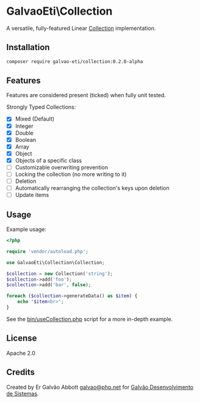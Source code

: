 # GalvaoEti\Collection

A versatile, fully-featured Linear [Collection](https://en.wikipedia.org/wiki/Collection_\(abstract_data_type\)) implementation.

## Installation

```bash
composer require galvao-eti/collection:0.2.0-alpha
```

## Features

Features are considered present (ticked) when fully unit tested.

Strongly Typed Collections:

- [x] Mixed (Default)
- [x] Integer
- [x] Double
- [x] Boolean
- [x] Array
- [x] Object
- [x] Objects of a specific class
- [ ] Customizable overwriting prevention
- [ ] Locking the collection (no more writing to it)
- [ ] Deletion
- [ ] Automatically rearranging the collection's keys upon deletion
- [ ] Update items

## Usage

Example usage:
```php
<?php

require 'vendor/autoload.php';

use GalvaoEti\Collection\Collection;

$collection = new Collection('string');
$collection->add('foo');
$collection->add('bar', false);

foreach ($collection->generateData() as $item) {
    echo "$item<br>";
}
```

See the [bin/useCollection.php](/bin/useCollection.php) script for a more in-depth example.

## License

Apache 2.0

## Credits

Created by Er Galvão Abbott <galvao@php.net> for [Galvão Desenvolvimento de Sistemas](https://galvao.eti.br).
